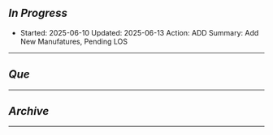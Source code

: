 
## *In Progress*

- Started: 2025-06-10
  Updated: 2025-06-13
  Action: ADD 
  Summary: Add New Manufatures, Pending LOS
--------------------

## *Que*

-----------------------------------
## *Archive*

-----------------------------------
